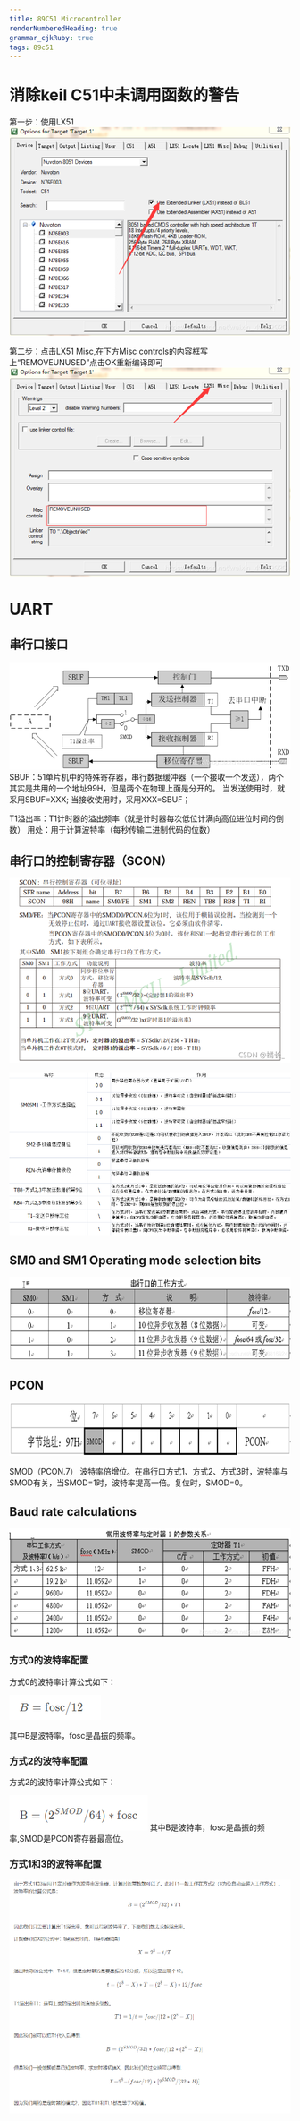 ```yaml
---
title: 89C51 Microcontroller
renderNumberedHeading: true
grammar_cjkRuby: true
tags: 89c51
---
```

# 消除keil C51中未调用函数的警告
第一步：使用LX51
![enter description here](./images/1647606282778.png)

第二步：点击LX51 Misc,在下方Misc controls的内容框写上“REMOVEUNUSED”点击OK重新编译即可
![enter description here](./images/1647606289304.png)


# UART
## 串行口接口
![enter description here](./images/1647601210490.png)
SBUF：51单片机中的特殊寄存器，串行数据缓冲器（一个接收一个发送），两个其实是共用的一个地址99H，但是两个在物理上面是分开的。
当发送使用时，就采用SBUF=XXX; 
当接收使用时，采用XXX=SBUF；

T1溢出率：T1计时器的溢出频率（就是计时器每次低位计满向高位进位时间的倒数）
用处：用于计算波特率（每秒传输二进制代码的位数）

## 串行口的控制寄存器（SCON）
![enter description here](./images/1647605627093.png)

![enter description here](./images/1647601373652.png)

## SM0 and SM1 Operating mode selection bits
![Four ways to work with serial ports](./images/1647600561582.png)

## PCON
![PCON Register](./images/1647600787610.png)

SMOD（PCON.7）  波特率倍增位。在串行口方式1、方式2、方式3时，波特率与SMOD有关，当SMOD=1时，波特率提高一倍。复位时，SMOD=0。 

## Baud rate calculations
![enter description here](./images/1647601755031.png)

### 方式0的波特率配置

方式0的波特率计算公式如下：

![enter description here](./images/1647601664492.png)

其中B是波特率，fosc是晶振的频率。
### 方式2的波特率配置
方式2的波特率计算公式如下：

![enter description here](./images/1647601682272.png)
其中B是波特率，fosc是晶振的频率,SMOD是PCON寄存器最高位。

### 方式1和3的波特率配置
![enter description here](./images/1647601714445.png)